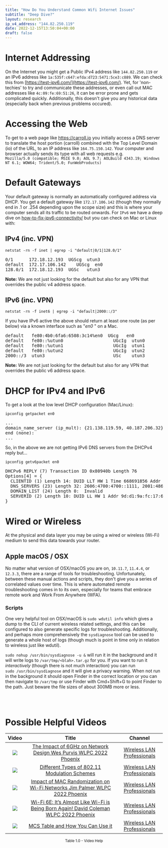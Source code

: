 ```yaml
---
title: "How Do You Understand Common Wifi Internet Issues"
subtitle: "Deep Dive?"
layout: research
ip_v4_address: "144.82.250.119"
date: 2022-12-15T13:50:04+00:00
draft: false
---
```


# Internet Addressing
On the Internet you might get a Public IPv4 address like ```144.82.250.119``` or an IPv6 address like ```1a:535f:c647:efda:d723:5471:5ce3:c889```. We can check this from [https://test-ipv6.com/](https://test-ipv6.com/). Yet, for 'non-techies' to try and communicate these addresses, or even call out MAC addresses like ```4c:09:fe:69:51:26```, it can be error prone and gets complicated quickly. Additionally, this doesn't give you any historical data (especially back when previous problems occured).

# Accessing the Web
To get to a web page like https://carroll.io you initially access a DNS server to translate the host portion (carroll) combined with the Top Level Domain (io) of the URL, to an IP address like ```164.75.150.142```. Your computer and browser actually sends its type with all web requests e.g. <br>```Mozilla/5.0 (compatible; MSIE 9.0; AOL 9.7; AOLBuild 4343.19; Windows NT 6.1; WOW64; Trident/5.0; FunWebProducts)```

# Default Gateways
Your default gateway is normally an automatically configured address via DHCP. You get a default gateway like ```172.17.106.142``` (though they normally end in .1 or .254 depending upon the scope size) and this is where your computer sends all its traffic to be routed onwards. For ```IPv6``` we have a deep dive on [how-to-fix-ipv6-connectivity/](/blog/how-to-fix-ipv6-connectivity/) but you can check on Mac or Linux with:

## IPv4 (inc. VPN)
```netstat -rn -f inet | egrep -i "default|0/1|128.0/1"```

<pre>
0/1      172.18.12.193  UGScg  utun3
default  172.17.106.142    UGScg  en0
128.0/1  172.18.12.193  UGSc   utun3</pre>

**Note:** We are not just looking for the default but also for any VPN that overrides the public v4 address space.

## IPv6 (inc. VPN)
```netstat -rn -f inet6 | egrep -i "default|2000::/3"```

If you have IPv6 active the above should return at least one route (as per below) via a known interface such as "_en0_ " on a Mac. 

<pre>
default   fe80:4b0:6fa6:6508:3c14%en0  UGcg   en0
default   fe80::%utun0                   UGcIg  utun0
default   fe80::%utun1                   UGcIg  utun1
default   fe80::%utun2                   UGcIg  utun2
2000::/3  utun3                          USc    utun3</pre>

**Note:** We are not just looking for the default but also for any VPN that overrides the public v6 address space.

# DHCP for IPv4 and IPv6

To get a look at the low level DHCP configuration (Mac/Linux): 

```ipconfig getpacket en0```

<pre>
...
domain_name_server (ip_mult): {21.138.119.59, 40.187.206.32}
end (none):
...</pre>

So, in the above we are not getting IPv6 DNS servers from the DHCPv4 reply but...

```ipconfig getv6packet en0```

<pre>
DHCPv6 REPLY (7) Transaction ID 0x80940b Length 76
Options[4] = {
  CLIENTID (1) Length 14: DUID LLT HW 1 Time 668691856 Addr 4c:09:fe:69:51:26
  DNS_SERVERS (23) Length 32: 2606:4700:4700::1111, 2001:4860:4860::8844
  DOMAIN_LIST (24) Length 0:  Invalid
  SERVERID (2) Length 10: DUID LL HW 1 Addr 9d:d1:9a:fc:17:67
}</pre>

# Wired or Wireless
At the physical and data layer you may be using a wired or wireless (Wi-Fi) medium to send this data towards your router. 

## Apple macOS / OSX
No matter what version of OSX/macOS you are on, ```10.11.7```, ```11.4.4```, or ```12.3.3```, there are a range of tools for troubleshooting. Unfortunately, between these manual actions and scripts, they don't give you a series of correlated values over time. This is where automated remote troubleshooting comes in to its own, especially for teams that embrace remote work and Work From Anywhere (WFA).

### Scripts
One very helpful tool on OSX/macOS is ```sudo wdutil info``` which gives a dump to the CLI of current wireless related settings, and this can be configured to also generate specific logs for troubleshooting. Additionally, and perhaps more comprehensively the ```sysdiagnose``` tool can be used to generate a whole host of logs (though much is point in time only in relation to wireless just like wdutil).

```sudo nohup /usr/bin/sysdiagnose -u &``` will run it in the background and it will write logs to ```/var/tmp/<blah>.tar.gz``` for you. If you want to run it *interactively* (though there is not much interaction) you can run<br>```sudo /usr/bin/sysdiagnose``` and it will give a privacy warning. When not run in the background it should open Finder in the correct location or you can then navigate to ```/var/tmp``` or use Finder with Cmd+Shift+G to point Finder to the path. Just beware the file sizes of about 300MB more or less.

<br><br>
# Possible Helpful Videos

<link href="/plugins/lity/css/lity.min.css" rel="stylesheet">
<script src="/plugins/lity/js/lity.min.js"></script>
<div class="table1-start"></div>

|Video | Title | Channel |
| :---: | :---: | :---: |
|<a href="https://www.youtube.com/watch?v=GIDDmzcPkns" data-lity><img src="https://i.ytimg.com/vi/GIDDmzcPkns/default.jpg" class="img-fluid"></a>|<a href="https://www.youtube.com/watch?v=GIDDmzcPkns" data-lity>The Impact of 6GHz on Network Design   Wes Purvis   WLPC 2022 Phoenix</a>|<a target="_blank" href="https://www.youtube.com/channel/UCIzBSS46vcqhwmBZ7ZpY-yg" >Wireless LAN Professionals</a>|
|<a href="https://www.youtube.com/watch?v=W5DMfEuY2Vg" data-lity><img src="https://i.ytimg.com/vi/W5DMfEuY2Vg/default.jpg" class="img-fluid"></a>|<a href="https://www.youtube.com/watch?v=W5DMfEuY2Vg" data-lity>Different Types of 802.11 Modulation Schemes</a>|<a target="_blank" href="https://www.youtube.com/channel/UCIzBSS46vcqhwmBZ7ZpY-yg" >Wireless LAN Professionals</a>|
|<a href="https://www.youtube.com/watch?v=PEyVZR5hBeo" data-lity><img src="https://i.ytimg.com/vi/PEyVZR5hBeo/default.jpg" class="img-fluid"></a>|<a href="https://www.youtube.com/watch?v=PEyVZR5hBeo" data-lity>Impact of MAC Randomization on Wi-Fi Networks   Jim Palmer   WLPC 2022 Phoenix</a>|<a target="_blank" href="https://www.youtube.com/channel/UCIzBSS46vcqhwmBZ7ZpY-yg" >Wireless LAN Professionals</a>|
|<a href="https://www.youtube.com/watch?v=SgL53Lh5TJE" data-lity><img src="https://i.ytimg.com/vi/SgL53Lh5TJE/default.jpg" class="img-fluid"></a>|<a href="https://www.youtube.com/watch?v=SgL53Lh5TJE" data-lity>Wi-Fi 6E: It’s Almost Like Wi-Fi is Being Born Again!   David Coleman   WLPC 2022 Phoenix</a>|<a target="_blank" href="https://www.youtube.com/channel/UCIzBSS46vcqhwmBZ7ZpY-yg" >Wireless LAN Professionals</a>|
|<a href="https://www.youtube.com/watch?v=QBiBPbME5tY" data-lity><img src="https://i.ytimg.com/vi/QBiBPbME5tY/default.jpg" class="img-fluid"></a>|<a href="https://www.youtube.com/watch?v=QBiBPbME5tY" data-lity>MCS Table and How You Can Use it</a>|<a target="_blank" href="https://www.youtube.com/channel/UCIzBSS46vcqhwmBZ7ZpY-yg" >Wireless LAN Professionals</a>|

<center><small>Table 1.0 - Video Help</small></center>
 <br>
<div class="table1-end"></div>
<script type="text/javascript">
(function() {
    $('div.table1-start').nextUntil('div.table1-end', 'table').addClass('table thead-dark table-striped table-responsive rounded').attr('id', 't1');
    $('#t1').find('thead').addClass('thead-dark');
})();
</script>
